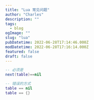 ```yaml
---
title: "Lua 常见问题"
author: "Charles"
description: ""
tags:
  - blog
ogImage: ""
slug: "lua"
pubDatetime: 2022-06-28T17:14:46.000Z
modDatetime: 2022-06-28T17:16:14.000Z
featured: false
draft: false
---
```


```lua
-- 必须是
next(table)==nil

-- 错误的方式
table == nil
table == {}
```
